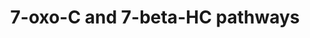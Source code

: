 ---
annotations:
- id: PW:0001304
  parent: classic metabolic pathway
  type: Pathway Ontology
  value: cholesterol metabolic pathway
- id: PW:0000002
  parent: classic metabolic pathway
  type: Pathway Ontology
  value: classic metabolic pathway
- id: DOID:0070111
  parent: genetic disease
  type: Disease Ontology
  value: Niemann-Pick disease type A
- id: DOID:0070112
  parent: genetic disease
  type: Disease Ontology
  value: Niemann-Pick disease type B
- id: DOID:0070113
  parent: genetic disease
  type: Disease Ontology
  value: Niemann-Pick disease type C1
- id: DOID:14692
  parent: genetic disease
  type: Disease Ontology
  value: Smith-Lemli-Opitz syndrome
- id: PW:0001650
  parent: disease pathway
  type: Pathway Ontology
  value: Smith-Lemli-Opitz Syndrome pathway
- id: DOID:0070114
  parent: genetic disease
  type: Disease Ontology
  value: Niemann-Pick disease type C2
authors:
- DeSl
- Eweitz
- Egonw
description: 'The Oxysterol group of compounds are oxygenated derivatives of cholesterol
  or its sterol precursors, e.g. 7-dehydrocholesterol (7-DHC) or desmosterol. There
  are three mechanisms leading to the formation of oxysterols:  1. Enzymatically (first
  steps of sterol metabolism, being intermediates for the formation of steroid hormones,
  bile acids and 1,25-dihydroxyvitamin D3); see [https://www.wikipathways.org/index.php/Pathway:WP4545
  WP4545].   2. Non-enzymatically by encountering reactive oxygen species (ROS), providing
  a second pool of metabolites (this pool also includes oxidized cholesterol molecules
  taken in from diet); described in this pathway.  3. Generation by the gut microflora
  and uptake through the enterohepatic circulation.   Previously oxysterols where
  though to be inactive metabolic intermediates, however recent findings have established
  that these metabolites are involved in cholesterol homoeostasis, can be ligands
  to nuclear and G protein-coupled receptors and biomarkers of diseases (for example
  Niemann-Pick disease).  This pathway describes Figure 4 and 5 from Griffiths et
  al (2020) [https://dx.doi.org/10.1016%2Fj.prostaglandins.2019.106381] and will be
  extended with disease information.'
last-edited: 2021-11-30
ndex: e875547b-8b75-11eb-9e72-0ac135e8bacf
organisms:
- Homo sapiens
redirect_from:
- /index.php/Pathway:WP5064
- /instance/WP5064
- /instance/WP5064_rr120384
revision: r120384
schema-jsonld:
- '@context': https://schema.org/
  '@id': https://wikipathways.github.io/pathways/WP5064.html
  '@type': Dataset
  creator:
    '@type': Organization
    name: WikiPathways
  description: 'The Oxysterol group of compounds are oxygenated derivatives of cholesterol
    or its sterol precursors, e.g. 7-dehydrocholesterol (7-DHC) or desmosterol. There
    are three mechanisms leading to the formation of oxysterols:  1. Enzymatically
    (first steps of sterol metabolism, being intermediates for the formation of steroid
    hormones, bile acids and 1,25-dihydroxyvitamin D3); see [https://www.wikipathways.org/index.php/Pathway:WP4545
    WP4545].   2. Non-enzymatically by encountering reactive oxygen species (ROS),
    providing a second pool of metabolites (this pool also includes oxidized cholesterol
    molecules taken in from diet); described in this pathway.  3. Generation by the
    gut microflora and uptake through the enterohepatic circulation.   Previously
    oxysterols where though to be inactive metabolic intermediates, however recent
    findings have established that these metabolites are involved in cholesterol homoeostasis,
    can be ligands to nuclear and G protein-coupled receptors and biomarkers of diseases
    (for example Niemann-Pick disease).  This pathway describes Figure 4 and 5 from
    Griffiths et al (2020) [https://dx.doi.org/10.1016%2Fj.prostaglandins.2019.106381]
    and will be extended with disease information.'
  keywords:
  - (25R)26-Hydroxy-7-oxocholesterol
  - 3b,24R-Dihydroxy-7-oxocholest-5-en-(25R)26-oyl-CoA
  - 3b,5a,6b,24R-Tetrahydroxycholestan-(25R)26-oyl-CoA
  - 3b,5a,6b-Trihydroxycholan-24-oic acid
  - 3b,5a,6b-Trihydroxycholan-24-oyl-CoA
  - 3b,5a,6b-Trihydroxycholan-24-oyl-glycine
  - 3b,5a,6b-Trihydroxycholestan-(25R)26-oic acid
  - 3b,5a-DiH-cholestan-6-one
  - 3b,7b,24R-Trihydroxycholest-5-en-(25R)26-oyl-CoA
  - 3b,7b-Dihydroxychol-5-en-24-oic acid
  - 3b,7b-Dihydroxychol-5-en-24-oyl-CoA
  - 3b,7b-Dihydroxychol-5-en-24-oyl-glycine
  - 3b,7b-Dihydroxycholest-5-en-(25R)26-oic acid
  - 3b-Hydroxy-7-oxochol-5-en-24-oic acid
  - 3b-Hydroxy-7-oxochol-5-en-24-oyl-CoA
  - 3b-Hydroxy-7-oxochol-5-en-24-oyl-glycine
  - 3b-Hydroxy-7-oxocholest-5-en-(25R)26-oic acid
  - 5,6-Epoxycholesterol
  - 7-Dehydrocholesterol
  - 7-Oxocholesterol
  - 7b,(25R)26-Dihydroxycholesterol
  - 7b-Hydroxycholesterol
  - 7b-Peroxycholesterol
  - ACOT
  - ACOT1
  - ACOT11
  - ACOT12
  - ACOT13
  - ACOT15
  - ACOT2
  - ACOT4
  - ACOT6
  - ACOT7
  - ACOT7L
  - ACOT8
  - ACOT9
  - ACOX2
  - AMACR
  - BAAT
  - BACS (SLC27A5)
  - CYP27A1
  - CYP7A1
  - ChEH
  - Cholestane-3b,5a,6b,(25R)26-tetrol
  - Cholestane-3b,5a,6b-triol
  - Cholesterol
  - D8D7I
  - DBP
  - DHCR7
  - Dendrogenin A
  - HSD11B1
  - HSD11B2
  - NPC1
  - NPC2
  - SCPx (SCP2)
  - VLCS (SLC27A2)
  license: CC0
  name: 7-oxo-C and 7-beta-HC pathways
seo: CreativeWork
title: 7-oxo-C and 7-beta-HC pathways
wpid: WP5064
---
